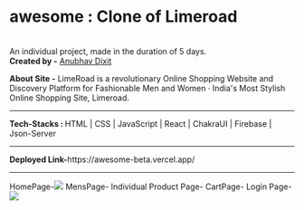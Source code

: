 # awesome : Clone of Limeroad
<br>
An individual project, made in the duration of 5 days.
<br>
<b>Created by -</b> 
<a href="https://www.linkedin.com/in/anubhav-dixit-753b51223/">Anubhav Dixit</a></li>

<b>About Site -</b> 
LimeRoad is a revolutionary Online Shopping Website and Discovery Platform for Fashionable Men and Women · India's Most Stylish Online Shopping Site, Limeroad.
<br>
<hr>
<b>Tech-Stacks : </b> HTML | CSS | JavaScript | React | ChakraUI | Firebase | Json-Server
<br>
<hr>
<b>Deployed Link-</b>https://awesome-beta.vercel.app/
<br>
<hr>
HomePage-<img src="https://photos.google.com/share/AF1QipMcVy68-OsHalRPxscQOXOPPt-ooSFQ9iN-P0VM0FVEOoKAj-UYUtJUSXa7Ih7q9w/photo/AF1QipNzgtLkiLGczN969oSGpS5Rfjnx3JEwkRz7LRyA?key=TjBwZWg2LVVDNHhNWVBrTldGVk1TcGhJdjkwUHJ3">
MensPage-<img src="">
Individual Product Page-<img src="">
CartPage-<img src="">
Login Page-<img src="https://drive.google.com/drive/folders/1SfT1YP_TGaRANfzSVWCjm24l3zSe4B9H">
